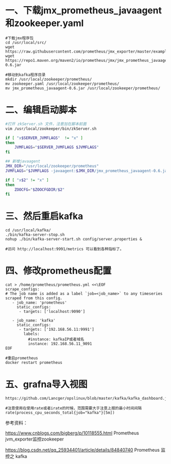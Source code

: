 # 一、下载jmx_prometheus_javaagent和zookeeper.yaml

```
#下载jmx程序包
cd /usr/local/src/
wget https://raw.githubusercontent.com/prometheus/jmx_exporter/master/example_configs/zookeeper.yaml
wget https://repo1.maven.org/maven2/io/prometheus/jmx/jmx_prometheus_javaagent/0.6/jmx_prometheus_javaagent-0.6.jar

#移动到kafka程序目录
mkdir /usr/local/zookeeper/prometheus/
mv zookeeper.yaml /usr/local/zookeeper/prometheus/
mv jmx_prometheus_javaagent-0.6.jar /usr/local/zookeeper/prometheus/
```

# 二、编辑启动脚本
```bash
#打开 zkServer.sh 文件，注意加在脚本前面
vim /usr/local/zookeeper/bin/zkServer.sh

if [ "x$SERVER_JVMFLAGS"  != "x" ]
then
    JVMFLAGS="$SERVER_JVMFLAGS $JVMFLAGS"
fi

## 新增javaagent
JMX_DIR="/usr/local/zookeeper/prometheus"
JVMFLAGS="$JVMFLAGS -javaagent:$JMX_DIR/jmx_prometheus_javaagent-0.6.jar=9505:$JMX_DIR/zookeeper.yml"

if [ "x$2" != "x" ]
then
    ZOOCFG="$ZOOCFGDIR/$2"
fi
```

# 三、然后重启kafka
```
cd /usr/local/kafka/
./bin/kafka-server-stop.sh
nohup ./bin/kafka-server-start.sh config/server.properties &

#访问 http://localhost:9991/metrics 可以看到各种指标了。
```

# 四、修改prometheus配置
```
cat > /home/prometheus/prometheus.yml <<\EOF
scrape_configs:
# The job name is added as a label `job=<job_name>` to any timeseries scraped from this config.
   - job_name: 'prometheus'
     static_configs:
      - targets: ['localhost:9090']

   - job_name: 'kafka'
     static_configs:
      - targets: ['192.168.56.11:9991']
        labels:
          #instance: kafkaIP或者域名
          instance: 192.168.56.11_9091
EOF

#重启prometheus
docker restart prometheus
```

# 五、grafna导入视图
```
https://github.com/Lancger/opslinux/blob/master/kafka/kafka_dashboard.json

#注意使用在使用rate或者irate的时候，范围需要大于注意上报的最小时间间隔
rate(process_cpu_seconds_total{job="kafka"}[5m])  
```

参考资料：

https://www.cnblogs.com/bigberg/p/10118555.html  Prometheus jvm_exporter监控zookeeper

https://blog.csdn.net/qq_25934401/article/details/84840740  Prometheus 监控之 kafka

